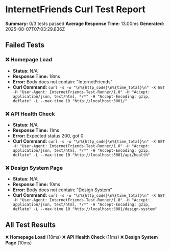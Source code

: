# InternetFriends Curl Test Report

**Summary:** 0/3 tests passed
**Average Response Time:** 13.00ms
**Generated:** 2025-08-07T07:03:29.836Z

## Failed Tests

### ❌ Homepage Load
- **Status:** N/A
- **Response Time:** 18ms
- **Error:** Body does not contain: "InternetFriends"
- **Curl Command:** `curl -s -w "\n%{http_code}\n%{time_total}\n" -X GET -H "User-Agent: InternetFriends-Test-Runner/1.0" -H "Accept: application/json, text/html, */*" -H "Accept-Encoding: gzip, deflate" -L --max-time 10 "http://localhost:3001/"`

### ❌ API Health Check
- **Status:** N/A
- **Response Time:** 11ms
- **Error:** Expected status 200, got 0
- **Curl Command:** `curl -s -w "\n%{http_code}\n%{time_total}\n" -X GET -H "User-Agent: InternetFriends-Test-Runner/1.0" -H "Accept: application/json, text/html, */*" -H "Accept-Encoding: gzip, deflate" -L --max-time 10 "http://localhost:3001/api/health"`

### ❌ Design System Page
- **Status:** N/A
- **Response Time:** 10ms
- **Error:** Body does not contain: "Design System"
- **Curl Command:** `curl -s -w "\n%{http_code}\n%{time_total}\n" -X GET -H "User-Agent: InternetFriends-Test-Runner/1.0" -H "Accept: application/json, text/html, */*" -H "Accept-Encoding: gzip, deflate" -L --max-time 10 "http://localhost:3001/design-system"`

## All Test Results

❌ **Homepage Load** (18ms)
❌ **API Health Check** (11ms)
❌ **Design System Page** (10ms)

